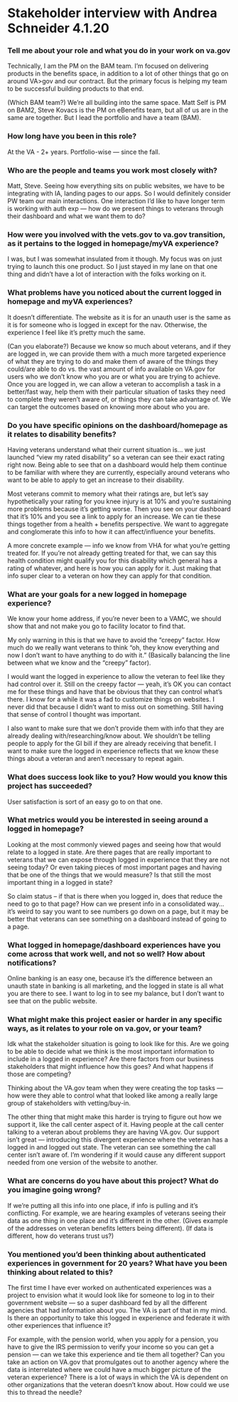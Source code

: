 # Stakeholder interview with Andrea Schneider 4.1.20

### Tell me about your role and what you do in your work on va.gov

Technically, I am the PM on the BAM team. I’m focused on delivering products in the benefits space, in addition to a lot of other things that go on around VA>gov and our contract. But the primary focus is helping my team to be successful building products to that end.

(Which BAM team?) We’re all building into the same space. Matt Self is PM on BAM2, Steve Kovacs is the PM on eBenefits team, but all of us are in the same are together. But I lead the portfolio and have a team (BAM).

### How long have you been in this role?

At the VA - 2+ years. Portfolio-wise — since the fall.

### Who are the people and teams you work most closely with?

Matt, Steve. Seeing how everything sits on public websites, we have to be integrating with IA, landing pages to our apps. So I would definitely consider PW team our main interactions. One interaction I’d like to have longer term is working with auth exp — how do we present things to veterans through their dashboard and what we want them to do?

### How were you involved with the vets.gov to va.gov transition, as it pertains to the logged in homepage/myVA experience?

I was, but I was somewhat insulated from it though. My focus was on just trying to launch this one product. So I just stayed in my lane on that one thing and didn’t have a lot of interaction with the folks working on it.

### What problems have you noticed about the current logged in homepage and myVA experiences?

It doesn’t differentiate. The website as it is for an unauth user is the same as it is for someone who is logged in except for the nav. Otherwise, the experience I feel like it’s pretty much the same. 

(Can you elaborate?) Because we know so much about veterans, and if they are logged in, we can provide them with a much more targeted experience of what they are trying to do and make them of aware of the things they could/are able to do vs. the vast amount of info available on VA.gov for users who we don’t know who you are or what you are trying to achieve. Once you are logged in, we can allow a veteran to accomplish a task in a better/fast way, help them with their particular situation of tasks they need to complete they weren’t aware of, or things they can take advantage of. We can target the outcomes based on knowing more about who you are.

### Do you have specific opinions on the dashboard/homepage as it relates to disability benefits?

Having veterans understand what their current situation is… we just launched “view my rated disability” so a veteran can see their exact rating right now. Being able to see that on a dashboard would help them continue to be familiar with where they are currently, especially around veterans who want to be able to apply to get an increase to their disability. 

Most veterans commit to memory what their ratings are, but let’s say hypothetically your rating for you knee injury is at 10% and you’re sustaining more problems because it’s getting worse. Then you see on your dashboard that it’s 10% and you see a link to apply for an increase. We can tie these things together from a health + benefits perspective. We want to aggregate and conglomerate this info to how it can affect/influence your benefits. 

A more concrete example — info we know from VHA for what you’re getting treated for. If you’re not already getting treated for that, we can say this health condition might qualify you for this disability which general has a rating of whatever, and here is how you can apply for it. Just making that info super clear to a veteran on how they can apply for that condition.


### What are your goals for a new logged in homepage experience?

We know your home address, if you’re never been to a VAMC, we should show that and not make you go to facility locator to find that.

My only warning in this is that we have to avoid the “creepy” factor. How much do we really want veterans to think “oh, they know everything and now I don’t want to have anything to do with it.” (Basically balancing the line between what we know and the “creepy” factor).

I would want the logged in experience to allow the veteran to feel like they had control over it. Still on the creepy factor — yeah, it’s OK you can contact me for these things and have that be obvious that they can control what’s there. I know for a while it was a fad to customize things on websites. I never did that because I didn’t want to miss out on something. Still having that sense of control I thought was important.

I also want to make sure that we don’t provide them with info that they are already dealing with/researching/know about. We shouldn’t be telling people to apply for the GI bill if they are already receiving that benefit. I want to make sure the logged in experience reflects that we know these things about a veteran and aren’t necessary to repeat again.

### What does success look like to you? How would you know this project has succeeded?

User satisfaction is sort of an easy go to on that one. 

### What metrics would you be interested in seeing around a logged in homepage?

Looking at the most commonly viewed pages and seeing how that would relate to a logged in state. Are there pages that are really important to veterans that we can expose through logged in experience that they are not seeing today? Or even taking pieces of most important pages and having that be one of the things that we would measure? Is that still the most important thing in a logged in state? 

So claim status – if that is there when you logged in, does that reduce the need to go to that page? How can we present info in a consolidated way… it’s weird to say you want to see numbers go down on a page, but it may be better that veterans can see something on a dashboard instead of going to a page.

### What logged in homepage/dashboard experiences have you come across that work well, and not so well? How about notifications?

Online banking is an easy one, because it’s the difference between an unauth state in banking is all marketing, and the logged in state is all what you are there to see. I want to log in to see my balance, but I don’t want to see that on the public website.

### What might make this project easier or harder in any specific ways, as it relates to your role on va.gov, or your team?

Idk what the stakeholder situation is going to look like for this. Are we going to be able to decide what we think is the most important information to include in a logged in experience? Are there factors from our business stakeholders that might influence how this goes? And what happens if those are competing?

Thinking about the VA.gov team when they were creating the top tasks — how were they able to control what that looked like among a really large group of stakeholders with vetting/buy-in.

The other thing that might make this harder is trying to figure out how we support it, like the call center aspect of it. Having people at the call center talking to a veteran about problems they are having VA.gov. Our support isn’t great — introducing this divergent experience where the veteran has a logged in and logged out state. The veteran can see something the call center isn’t aware of. I’m wondering if it would cause any different support needed from one version of the website to another.

### What are concerns do you have about this project? What do you imagine going wrong?

If we’re putting all this info into one place, if info is pulling and it’s conflicting. For example, we are hearing examples of veterans seeing their data as one thing in one place and it’s different in the other. (Gives example of the addresses on veteran benefits letters being different). (If data is different, how do veterans trust us?)

### You mentioned you’d been thinking about authenticated experiences in government for 20 years? What have you been thinking about related to this?

The first time I have ever worked on authenticated experiences was a project to envision what it would look like for someone to log in to their government website — so a super dashboard fed by all the different agencies that had information about you. The VA is part of that in my mind. Is there an opportunity to take this logged in experience and federate it with other experiences that influence it? 

For example, with the pension world, when you apply for a pension, you have to give the IRS permission to verify your income so you can get a pension — can we take this experience and tie them all together? Can you take an action on VA.gov that promulgates out to another agency where the data is interrelated where we could have a much bigger picture of the veteran experience? There is a lot of ways in which the VA is dependent on other organizations that the veteran doesn’t know about. How could we use this to thread the needle?
